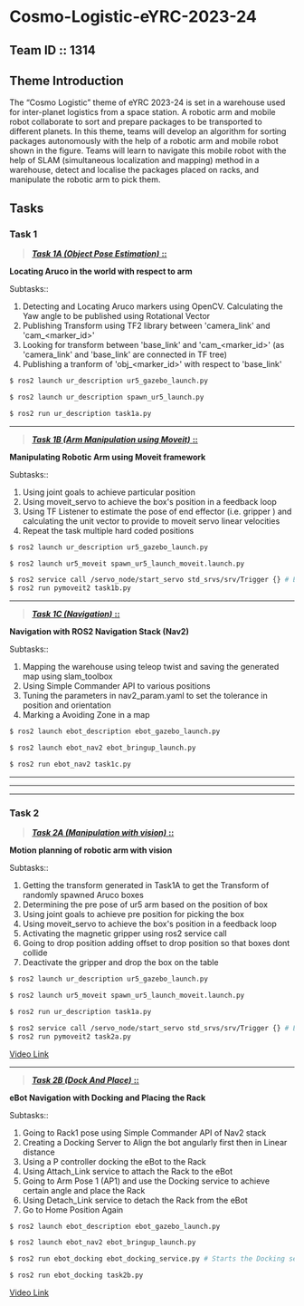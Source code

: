 # Cosmo-Logistic-eYRC-2023-24

## Team ID :: 1314

## Theme Introduction
The “Cosmo Logistic” theme of eYRC 2023-24 is set in a warehouse used for inter-planet logistics from a space station. A robotic arm and mobile robot collaborate to sort and prepare packages to be transported to different planets. In this theme, teams will develop an algorithm for sorting packages autonomously with the help of a robotic arm and mobile robot shown in the figure. Teams will learn to navigate this mobile robot with the help of SLAM (simultaneous localization and mapping) method in a warehouse, detect and localise the packages placed on racks, and manipulate the robotic arm to pick them.

## Tasks
### __Task 1__
> [___Task 1A (Object Pose Estimation)___ __::__](/ur_description/scripts/)

__Locating Aruco in the world with respect to arm__

Subtasks::
1. Detecting and Locating Aruco markers using OpenCV. Calculating the Yaw angle to be published using Rotational Vector
2. Publishing Transform using TF2 library between 'camera_link' and 'cam_<marker_id>'
3. Looking for transform between 'base_link' and 'cam_<marker_id>' (as 'camera_link' and 'base_link' are connected in TF tree)
4. Publishing a tranform of 'obj_<marker_id>' with respect to 'base_link'

```sh
$ ros2 launch ur_description ur5_gazebo_launch.py
```
```sh
$ ros2 launch ur_description spawn_ur5_launch.py
```
```sh
$ ros2 run ur_description task1a.py
```

---

> [___Task 1B (Arm Manipulation using Moveit)___ __::__](/pymoveit2/examples/)

__Manipulating Robotic Arm using Moveit framework__

Subtasks::
1. Using joint goals to achieve particular position
2. Using moveit_servo to achieve the box's position in a feedback loop
3. Using TF Listener to estimate the pose of end effector (i.e. gripper ) and calculating the unit vector to provide to moveit servo linear velocities
4. Repeat the task multiple hard coded positions 
```sh
$ ros2 launch ur_description ur5_gazebo_launch.py
```
```sh
$ ros2 launch ur5_moveit spawn_ur5_launch_moveit.launch.py
```
```sh
$ ros2 service call /servo_node/start_servo std_srvs/srv/Trigger {} # Enables Servoing
$ ros2 run pymoveit2 task1b.py
```
---

> [___Task 1C (Navigation)___ __::__](/ebot_nav2/scripts/)

__Navigation with ROS2 Navigation Stack (Nav2)__

Subtasks::
1. Mapping the warehouse using teleop twist and saving the generated map using slam_toolbox
2. Using Simple Commander API to various positions 
3. Tuning the parameters in nav2_param.yaml to set the tolerance in position and orientation 
4. Marking a Avoiding Zone in a map

```sh
$ ros2 launch ebot_description ebot_gazebo_launch.py
```
```sh
$ ros2 launch ebot_nav2 ebot_bringup_launch.py
```
```sh
$ ros2 run ebot_nav2 task1c.py
```

---
---
---


### __Task 2__
> [___Task 2A (Manipulation with vision)___ __::__](/pymoveit2/examples/)

__Motion planning of robotic arm with vision__

Subtasks::
1. Getting the transform generated in Task1A to get the Transform of randomly spawned Aruco boxes
2. Determining the pre pose of ur5 arm based on the position of box 
3. Using joint goals to achieve pre position for picking the box
4. Using moveit_servo to achieve the box's position in a feedback loop
5. Activating the magnetic gripper using ros2 service call
6. Going to drop position adding offset to drop position so that boxes dont collide
7. Deactivate the gripper and drop the box on the table

```sh
$ ros2 launch ur_description ur5_gazebo_launch.py
```
```sh
$ ros2 launch ur5_moveit spawn_ur5_launch_moveit.launch.py
```
```sh
$ ros2 run ur_description task1a.py
```
```sh
$ ros2 service call /servo_node/start_servo std_srvs/srv/Trigger {} # Enables Servoing
$ ros2 run pymoveit2 task2a.py
```

[Video Link](https://www.youtube.com/watch?v=V2NQAFl0xxk)

---

> [___Task 2B (Dock And Place)___ __::__](/ebot_docking/scripts/)

__eBot Navigation with Docking and Placing the Rack__

Subtasks::
1. Going to Rack1 pose using Simple Commander API of Nav2 stack
2. Creating a Docking Server to Align the bot angularly first then in Linear distance
3. Using a P controller docking the eBot to the Rack
4. Using Attach_Link service to attach the Rack to the eBot
5. Going to Arm Pose 1 (AP1) and use the Docking service to achieve certain angle and place the Rack
6. Using Detach_Link service to detach the Rack from the eBot
7. Go to Home Position Again

```sh
$ ros2 launch ebot_description ebot_gazebo_launch.py
```
```sh
$ ros2 launch ebot_nav2 ebot_bringup_launch.py
```
```sh
$ ros2 run ebot_docking ebot_docking_service.py # Starts the Docking service server
```
```sh
$ ros2 run ebot_docking task2b.py
```

[Video Link](https://youtu.be/pV-qAvbujhw)
